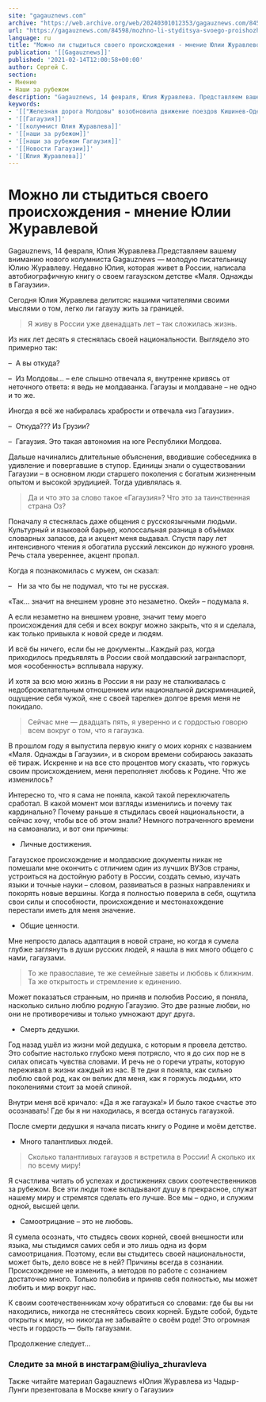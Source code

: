 ```yaml
---
site: "gagauznews.com"
archive: "https://web.archive.org/web/20240301012353/gagauznews.com/84598/mozhno-li-styditsya-svoego-proishozhdeniya-mnenie-yulii-zhuravlevoj.html"
url: "https://gagauznews.com/84598/mozhno-li-styditsya-svoego-proishozhdeniya-mnenie-yulii-zhuravlevoj.html"
language: ru
title: "Можно ли стыдиться своего происхождения - мнение Юлии Журавлевой"
publication: '[[Gagauznews]]'
published: '2021-02-14T12:00:58+00:00'
author: Сергей С.
section:
- Мнение
- Наши за рубежом
description: "Gagauznews, 14 февраля, Юлия Журавлева. Представляем вашему вниманию нового колумниста Gagauznews — молодую писательницу Юлию Журавлеву. Недавно Юлия, которая живет в России, написала автобиографичную книгу о своем гагаузском детстве «Маля. Однажды в Гагаузии». Сегодня Юлия Журавлева делится с нашими читателями своими мыслями о том, легко ли гагаузу жить за границей. Я живу в России уже двенадцать лет – так сложилась жизнь. Из них лет десять я стеснялась своей национальности. Выглядело это примерно так: – А вы откуда? – Из Молдовы… – еле слышно отвечала я, внутренне кривясь от неточного ответа: я ведь не молдаванка. Гагаузы и молдаване – не одно […]"
keywords:
- '[["Железная дорога Молдовы" возобновила движение поездов Кишинев-Одесса и Кишинев-Сокола]]'
- '[[Гагаузия]]'
- '[[колумнист Юлия Журавлева]]'
- '[[наши за рубежом]]'
- '[[наши за рубежом Гагаузия]]'
- '[[Новости Гагаузии]]'
- '[[Юлия Журавлева]]'
---
```


# Можно ли стыдиться своего происхождения - мнение Юлии Журавлевой

Gagauznews, 14 февраля, Юлия Журавлева.Представляем вашему вниманию нового колумниста Gagauznews — молодую писательницу Юлию Журавлеву. Недавно Юлия, которая живет в России, написала автобиографичную книгу о своем гагаузском детстве «Маля. Однажды в Гагаузии».

Сегодня Юлия Журавлева делитсяс нашими читателями своими мыслями о том, легко ли гагаузу жить за границей.

> Я живу в России уже двенадцать лет – так сложилась жизнь.

Из них лет десять я стеснялась своей национальности. Выглядело это примерно так:

–  А вы откуда?

–  Из Молдовы… – еле слышно отвечала я, внутренне кривясь от неточного ответа: я ведь не молдаванка. Гагаузы и молдаване – не одно и то же.

Иногда я всё же набиралась храбрости и отвечала «из Гагаузии».

–  Откуда??? Из Грузии?

–  Гагаузия. Это такая автономия на юге Республики Молдова.

Дальше начинались длительные объяснения, вводившие собеседника в удивление и повергавшие в ступор. Единицы знали о существовании Гагаузии – в основном люди старшего поколения с богатым жизненным опытом и высокой эрудицией. Тогда удивлялась я.

> Да и что это за слово такое «Гагаузия»? Что это за таинственная страна Оз?

Поначалу я стеснялась даже общения с русскоязычными людьми. Культурный и языковой барьер, колоссальная разница в объёмах словарных запасов, да и акцент меня выдавал. Спустя пару лет интенсивного чтения я обогатила русский лексикон до нужного уровня. Речь стала увереннее, акцент пропал.

Когда я познакомилась с мужем, он сказал:

–   Ни за что бы не подумал, что ты не русская.

«Так… значит на внешнем уровне это незаметно. Окей» – подумала я.

А если незаметно на внешнем уровне, значит тему моего происхождения для себя и всех вокруг можно закрыть, что я и сделала, как только привыкла к новой среде и людям.

И всё бы ничего, если бы не документы…Каждый раз, когда приходилось предъявлять в России свой молдавский загранпаспорт, моя «особенность» всплывала наружу.

И хотя за всю мою жизнь в России я ни разу не сталкивалась с недоброжелательным отношением или национальной дискриминацией, ощущение себя чужой, «не с своей тарелке» долгое время меня не покидало.

> Сейчас мне — двадцать пять, я уверенно и с гордостью говорю всем вокруг о том, что я гагаузка.

В прошлом году я выпустила первую книгу о моих корнях с названием «Маля. Однажды в Гагаузии», и в скором времени собираюсь заказать её тираж. Искренне и на все сто процентов могу сказать, что горжусь своим происхождением, меня переполняет любовь к Родине. Что же изменилось?

Интересно то, что я сама не поняла, какой такой переключатель сработал. В какой момент мои взгляды изменились и почему так кардинально? Почему раньше я стыдилась своей национальности, а сейчас хочу, чтобы все об этом знали? Немного потраченного времени на самоанализ, и вот они причины:

- Личные достижения.

Гагаузское происхождение и молдавские документы никак не помешали мне окончить с отличием один из лучших ВУЗов страны, устроиться на достойную работу в России, создать семью, изучать языки и точные науки – словом, развиваться в разных направлениях и покорять новые вершины. Когда я полностью поверила в себя, ощутила свои силы и способности, происхождение и местонахождение перестали иметь для меня значение.

- Общие ценности.

Мне непросто далась адаптация в новой стране, но когда я сумела глубже заглянуть в души русских людей, я нашла в них много общего с нами, гагаузами.

> То же православие, те же семейные заветы и любовь к ближним. Та же открытость и стремление к единению.

Может показаться странным, но приняв и полюбив Россию, я поняла, насколько сильно люблю родную Гагаузию. Это две разные любви, но они не противоречивы и только умножают друг друга.

- Смерть дедушки.

Год назад ушёл из жизни мой дедушка, с которым я провела детство. Это событие настолько глубоко меня потрясло, что я до сих пор не в силах описать чувства словами. И речь не о горечи утраты, которую переживал в жизни каждый из нас. В те дни я поняла, как сильно люблю свой род, как он велик для меня, как я горжусь людьми, кто поколениями стоит за моей спиной.

Внутри меня всё кричало: «Да я же гагаузка!» И было такое счастье это осознавать! Где бы я ни находилась, я всегда останусь гагаузкой.

После смерти дедушки я начала писать книгу о Родине и моём детстве.

- Много талантливых людей.

> Сколько талантливых гагаузов я встретила в России! А сколько их по всему миру!

Я счастлива читать об успехах и достижениях своих соотечественников за рубежом. Все эти люди тоже вкладывают душу в прекрасное, служат нашему миру и стремятся сделать его лучше. Все мы – одно, и служим одной, высшей цели.

- Самоотрицание – это не любовь.

Я сумела осознать, что стыдясь своих корней, своей внешности или языка, мы стыдимся самих себя и это лишь одна из форм самоотрицания. Поэтому, если вы стыдитесь своей национальности, может быть, дело вовсе не в ней? Причины всегда в сознании. Происхождение не изменить, а методов по работе с сознанием достаточно много. Только полюбив и приняв себя полностью, мы может любить и мир вокруг нас.

К своим соотечественникам хочу обратиться со словами: где бы вы ни находились, никогда не стесняйтесь своих корней. Будьте собой, будьте открыты к миру, но никогда не забывайте о своём роде! Это огромная честь и гордость — быть гагаузами.

Продолжение следует…

### Следите за мной в инстаграм@iuliya_zhuravleva

Также читайте материал Gagauznews «Юлия Журавлева из Чадыр-Лунги презентовала в Москве книгу о Гагаузии»
